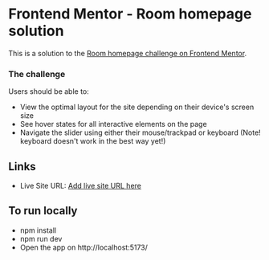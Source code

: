 # Frontend Mentor - Room homepage solution

This is a solution to the [Room homepage challenge on Frontend Mentor](https://www.frontendmentor.io/challenges/room-homepage-BtdBY_ENq).

### The challenge

Users should be able to:

- View the optimal layout for the site depending on their device's screen size
- See hover states for all interactive elements on the page
- Navigate the slider using either their mouse/trackpad or keyboard (Note! keyboard doesn't work in the best way yet!)

## Links

- Live Site URL: [Add live site URL here](https://room-homepage-nine-coral.vercel.app)

## To run locally

- npm install
- npm run dev
- Open the app on http://localhost:5173/

